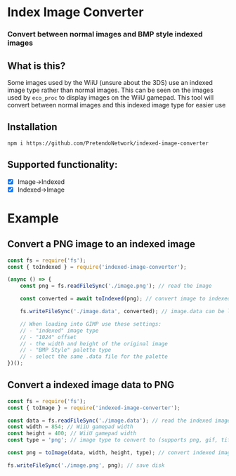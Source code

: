 # Index Image Converter
### Convert between normal images and BMP style indexed images


## What is this?
Some images used by the WiiU (unsure about the 3DS) use an indexed image type rather than normal images. This can be seen on the images used by `eco_proc` to display images on the WiiU gamepad. This tool will convert between normal images and this indexed image type for easier use


## Installation
```
npm i https://github.com/PretendoNetwork/indexed-image-converter
```



## Supported functionality:
- [x] Image->Indexed
- [x] Indexed->Image

# Example
## Convert a PNG image to an indexed image
```js
const fs = require('fs');
const { toIndexed } = require('indexed-image-converter');

(async () => {
	const png = fs.readFileSync('./image.png'); // read the image

	const converted = await toIndexed(png); // convert image to indexed BMP style image

	fs.writeFileSync('./image.data', converted); // image.data can be loaded into GIMP

	// When loading into GIMP use these settings:
	// - "indexed" image type
	// - "1024" offset
	// - the width and height of the original image
	// - "BMP Style" palette type
	// - select the same .data file for the palette
})();
```

## Convert a indexed image data to PNG
```js
const fs = require('fs');
const { toImage } = require('indexed-image-converter');

const data = fs.readFileSync('./image.data'); // read the indexed image data
const width = 854; // WiiU gamepad width
const height = 400; // WiiU gamepad width
const type = 'png'; // image type to convert to (supports png, gif, tif, bmp, jpg)

const png = toImage(data, width, height, type); // convert indexed image to PNG

fs.writeFileSync('./image.png', png); // save disk

```